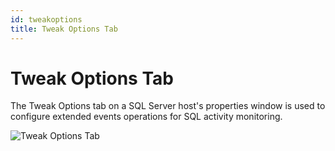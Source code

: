 ```yaml
---
id: tweakoptions
title: Tweak Options Tab
---
```


# Tweak Options Tab

The Tweak Options tab on a SQL Server host's properties window is used to configure extended events operations for SQL activity monitoring.

![Tweak Options Tab](/img/activitymonitor/admin/TweakOptionsTab.png "Tweak Options Tab")